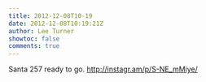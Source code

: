 ```yaml
---
title: 2012-12-08T10-19
date: 2012-12-08T10:19:21Z
author: Lee Turner
showtoc: false
comments: true
---
```


Santa 257 ready to go. http://instagr.am/p/S-NE_mMiye/

